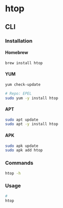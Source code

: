 # htop

## CLI

### Installation

#### Homebrew

```sh
brew install htop
```

#### YUM

```sh
yum check-update

# Repo: EPEL
sudo yum -y install htop
```

#### APT

```sh
sudo apt update
sudo apt -y install htop
```

#### APK

```sh
sudo apk update
sudo apk add htop
```

### Commands

```sh
htop -h
```

### Usage

```sh
#
htop
```
